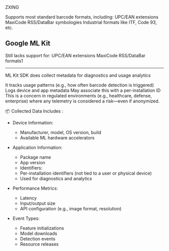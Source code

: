 ZXING

Supports most standard barcode formats, including:
UPC/EAN extensions
MaxiCode
RSS/DataBar symbologies
Industrial formats like ITF, Code 93, etc.

## Google ML Kit

Still lacks support for:
UPC/EAN extensions
MaxiCode
RSS/DataBar formats1

***

ML Kit SDK does collect metadata for diagnostics and usage analytics

It tracks usage patterns (e.g., how often barcode detection is triggered)
Logs device and app metadata
May associate this with a per-installation ID
This is a concern in regulated environments (e.g., healthcare, defense, enterprise) where any telemetry is considered a risk—even if anonymized.

📦 Collected Data Includes :
- Device Information:
    - Manufacturer, model, OS version, build
    - Available ML hardware accelerators

- Application Information:
    - Package name
    - App version
    - Identifiers:
    - Per-installation identifiers (not tied to a user or physical device)
    - Used for diagnostics and analytics

- Performance Metrics:
    - Latency
    - Input/output size
    - API configuration (e.g., image format, resolution)

- Event Types:
    - Feature initializations
    - Model downloads
    - Detection events
    - Resource releases